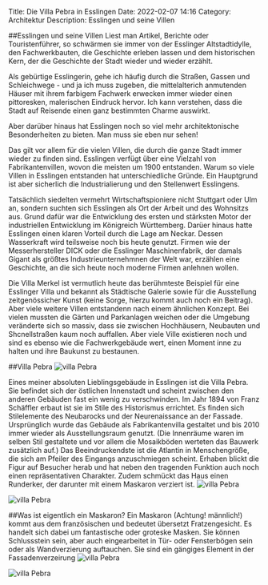 Title: Die Villa Pebra in Esslingen
Date: 2022-02-07 14:16
Category: Architektur
Description: Esslingen und seine Villen  

##Esslingen und seine Villen 
Liest man Artikel, Berichte oder Touristenführer, so schwärmen sie immer von der Esslinger Altstadtidylle, den Fachwerkbauten, die Geschichte erleben lassen und dem historischen Kern, der die Geschichte der Stadt wieder und wieder erzählt. 

Als gebürtige Esslingerin, gehe ich häufig durch die Straßen, Gassen und Schleichwege - und ja ich muss zugeben, die mittelalterich anmutenden Häuser mit ihrem farbigem Fachwerk erwecken immer wieder einen pittoresken, malerischen Eindruck hervor. Ich kann verstehen, dass die Stadt auf Reisende einen ganz bestimmten Charme auswirkt. 

Aber darüber hinaus hat Esslingen noch so viel mehr architektonische Besonderheiten zu bieten. Man muss sie eben nur sehen! 

Das gilt vor allem für die vielen Villen, die durch die ganze Stadt immer wieder zu finden sind. Esslingen verfügt über eine Vielzahl von Fabrikantenvillen, wovon die meisten um 1900 entstanden. Warum so viele Villen in Esslingen entstanden hat unterschiedliche Gründe. Ein Hauptgrund ist aber sicherlich die Industrialierung und den Stellenwert Esslingens. 

Tatsächlich siedelten vermehrt Wirtschaftspioniere nicht Stuttgart oder Ulm an, sondern suchten sich Esslingen als Ort der Arbeit und des Wohnsitzs aus. Grund dafür war die Entwicklung des ersten und stärksten Motor der industriellen Entwicklung im Königreich Württemberg. Darüer hinaus hatte Esslingen einen klaren Vorteil durch die Lage am Neckar. Dessen Wasserkraft wird teilsweise noch bis heute genutzt. Firmen wie der Messerhersteller DICK oder die Esslinger Maschinenfabrik, der damals Gigant als größtes Industrieunternehmnen der Welt war, erzählen eine Geschichte, an die sich heute noch moderne Firmen anlehnen wollen. 

Die Villa Merkel ist vermutlich heute das berühmteste Beispiel für eine Esslinger Villa und bekannt als Städtische Galerie sowie für die Ausstellung zeitgenössicher Kunst (keine Sorge, hierzu kommt auch noch ein Beitrag). Aber viele weitere Villen entstandenn nach einem ähnlichen Konzept. Bei vielen mussten die Gärten und Parkanlagen weichen oder die Umgebung veränderte sich so massiv, dass sie zwischen Hochhäusern, Neubauten und Shcnellstraßen kaum noch auffallen. Aber viele Ville existieren noch und sind es ebenso wie die Fachwerkgebäude wert, einen Moment inne zu halten und ihre Baukunst zu bestaunen. 


##Villa Pebra
![villa Pebra]({static}/images/2022-03-31_VillaPebra/IMG_4764VillaPebra.JPG)

Eines meiner absoluten Lieblingsgebäude in Esslingen ist die Villa Pebra. Sie befindet sich der östlichen Innenstadt und scheint zwischen den anderen Gebäuden fast ein wenig zu verschwinden. Im Jahr 1894 von Franz Schäffler erbaut ist sie im Stile des Historismus errichtet. Es finden sich Stilelemente des Neubarocks und der Neurenaissance an der Fassade. Ursprünglich wurde das Gebäude als Fabrikantenvilla gestaltet und bis 2010 immer wieder als Ausstellungsraum genutzt. (Die Innenräume waren im selben Stil gestaltete und vor allem die Mosaikböden werteten das Bauwerk zusätzlich auf.) Das Beeindruckendste ist die Atlantin in Menschengröße, die sich am Pfeiler des Eingangs anzuschmiegen scheint. Erhaben blickt die Figur auf Besucher herab und hat neben den tragenden Funktion auch noch einen repräsentativen Charakter. Zudem schmückt das Haus einen Runderker, der darunter mit einem Maskaron verziert ist. 
![villa Pebra]({static}/images/2022-03-31_VillaPebra/IMG_4776VillaPebra.JPG)

![villa Pebra]({static}/images/2022-03-31_VillaPebra/IMG_4773VillaPebra.JPG)

##Was ist eigentlich ein Maskaron?
Ein Maskaron (Achtung! männlich!) kommt aus dem französischen und bedeutet übersetzt Fratzengesicht. Es handelt sich dabei um fantastische oder groteske Masken. Sie können Schlussstein sein, aber auch eingearbeitet in Tür- oder Fensterbögen sein oder als Wandverzierung auftauchen. Sie sind ein gängiges Element in der Fassadenverzeirung 
![villa Pebra]({static}/images/2022-03-31_VillaPebra/IMG_4787VillaPebra.JPG)

![villa Pebra]({static}/images/2022-03-31_VillaPebra/IMG_4783VillaPebra.JPG)